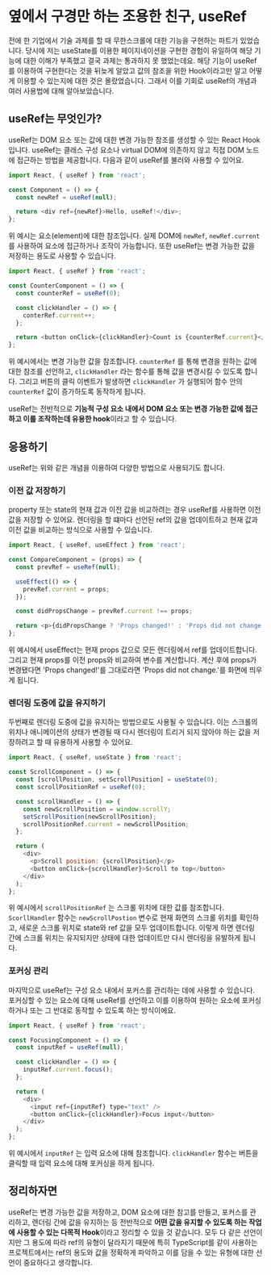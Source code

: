 # 옆에서 구경만 하는 조용한 친구, useRef

전에 한 기업에서 기술 과제를 할 때 무한스크롤에 대한 기능을 구현하는 파트가 있었습니다. 당시에 저는 useState를 이용한 페이지네이션을 구현한 경험이 유일하여 해당 기능에 대한 이해가 부족했고 결국 과제는 통과하지 못 했었는데요. 해당 기능이 useRef를 이용하여 구현한다는 것을 뒤늦게 알았고 값의 참조을 위한 Hook이라고만 알고 어떻게 이용할 수 있는지에 대한 것은 몰랐었습니다. 그래서 이를 기회로 useRef의 개념과 여러 사용법에 대해 알아보았습니다.

## useRef는 무엇인가?

useRef는 DOM 요소 또는 값에 대한 변경 가능한 참조를 생성할 수 있는 React Hook입니다. useRef는 클래스 구성 요소나 virtual DOM에 의존하지 않고 직접 DOM 노드에 접근하는 방법을 제공합니다. 다음과 같이 useRef를 불러와 사용할 수 있어요.

```javascript
import React, { useRef } from 'react';

const Component = () => {
  const newRef = useRef(null);

  return <div ref={newRef}>Hello, useRef!</div>;
};
```

위 예시는 요소(element)에 대한 참조입니다. 실제 DOM에 `newRef`, `newRef.current` 를 사용하여 요소에 접근하거나 조작이 가능합니다. 또한 useRef는 변경 가능한 값을 저장하는 용도로 사용할 수 있습니다.

```javascript
import React, { useRef } from 'react';

const CounterComponent = () => {
  const counterRef = useRef(0);

  const clickHandler = () => {
    conterRef.current++;
  };

  return <button onClick={clickHandler}>Count is {counterRef.current}</button>;
};
```

위 예시에서는 변경 가능한 값을 참조합니다. `counterRef` 를 통해 변경을 원하는 값에 대한 참조를 선언하고, `clickHandler` 라는 함수를 통해 값을 변경시킬 수 있도록 합니다. 그리고 버튼의 클릭 이벤트가 발생하면 `clickHandler` 가 실행되어 함수 안의 `counterRef` 값이 증가하도록 동작하게 됩니다.

useRef는 전반적으로 **기능적 구성 요소 내에서 DOM 요소 또는 변경 가능한 값에 접근하고 이를 조작하는데 유용한 hook**이라고 할 수 있습니다.

## 응용하기

useRef는 위와 같은 개념을 이용하여 다양한 방법으로 사용되기도 합니다.

### 이전 값 저장하기

property 또는 state의 현재 값과 이전 값을 비교하려는 경우 useRef를 사용하면 이전 값을 저장할 수 있어요. 렌더링을 할 떄마다 선언된 ref의 값을 업데이트하고 현재 값과 이전 값을 비교하는 방식으로 사용할 수 있습니다.

```javascript
import React, { useRef, useEffect } from 'react';

const CompareComponent = (props) => {
  const prevRef = useRef(null);

  useEffect(() => {
    prevRef.current = props;
  });

  const didPropsChange = prevRef.current !== props;

  return <p>{didPropsChange ? 'Props changed!' : 'Props did not change.'}</p>;
};
```

위 예시에서 useEffect는 현재 props 값으로 모든 렌더링에서 ref를 업데이트합니다. 그리고 현재 props를 이전 props와 비교하여 변수를 계산합니다. 계산 후에 props가 변경됐다면 'Props changed!'를 그대로라면 'Props did not change.'를 화면에 띄우게 됩니다.

### 렌더링 도중에 값을 유지하기

두번째로 렌더링 도중에 값을 유지하는 방법으로도 사용될 수 있습니다. 이는 스크롤의 위치나 애니메이션의 상태가 변경될 때 다시 렌더링이 트리거 되지 않아야 하는 값을 저장하려고 할 때 유용하게 사용할 수 있어요.

```javascript
import React, { useRef, useState } from 'react';

const ScrollComponent = () => {
  const [scrollPosition, setScrollPosition] = useState(0);
  const scrollPositionRef = useRef(0);

  const scrollHandler = () => {
    const newScrollPosition = window.scrollY;
    setScrollPosition(newScrollPosition);
    scrollPositionRef.current = newScrollPosition;
  };

  return (
    <div>
      <p>Scroll position: {scrollPosition}</p>
      <button onClick={scrollHandler}>Scroll to top</button>
    </div>
  );
};
```

위 예시에서 `scrollPositionRef` 는 스크롤 위치에 대한 값를 참조합니다. `ScorllHandler` 함수는 `newScrollPostion` 변수로 현재 화면의 스크롤 위치를 확인하고, 새로운 스크롤 위치로 state와 ref 값을 모두 업데이트합니다. 이렇게 하면 렌더링 간에 스크롤 위치는 유지되지만 상태에 대한 업데이트만 다시 렌더링을 유발하게 됩니다.

### 포커싱 관리

마지막으로 useRef는 구성 요소 내에서 포커스를 관리하는 데에 사용할 수 있습니다. 포커싱할 수 있는 요소에 대해 useRef를 선언하고 이를 이용하여 원하는 요소에 포커싱하거나 또는 그 반대로 동작할 수 있도록 하는 방식이에요.

```javascript
import React, { useRef } from 'react';

const FocusingComponent = () => {
  const inputRef = useRef(null);

  const clickHandler = () => {
    inputRef.current.focus();
  };

  return (
    <div>
      <input ref={inputRef} type="text" />
      <button onClick={clickHandler}>Focus input</button>
    </div>
  );
};
```

위 예시에서 `inputRef` 는 입력 요소에 대해 참조합니다. `clickHandler` 함수는 버튼을 클릭할 때 입력 요소에 대해 포커싱을 하게 됩니다.

## 정리하자면

useRef는 변경 가능한 값을 저장하고, DOM 요소에 대한 참고를 만들고, 포커스를 관리하고, 렌더링 간에 값을 유지하는 등 전반적으로 **어떤 값을 유지할 수 있도록 하는 작업에 사용할 수 있는 다목적 Hook**이라고 정리할 수 있을 것 같습니다. 모두 다 같은 선언이지만 그 용도에 따라 ref의 유형이 달라지기 때문에 특히 TypeScript를 같이 사용하는 프로젝트에서는 ref의 용도와 값을 정확하게 파악하고 이를 담을 수 있는 유형에 대한 선언이 중요하다고 생각합니다.
